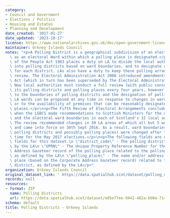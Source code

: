 ```yaml
---
category:
- Council and Government
- Elections / Politics
- Housing and Estates
- Planning and Development
date_created: '2017-01-27'
date_updated: '2023-10-17'
license: https://www.nationalarchives.gov.uk/doc/open-government-licence/version/3/
maintainer: Orkney Islands Council
notes: "<p>A Polling District is a geographical subdivision of an electoral area such\
  \ as an electoral Ward within which a polling place is designated.</p>\n<p>The Representation\
  \ of the People Act 1983 places a duty on LA to divide the local authority area\
  \ into polling districts based on ward boundaries, and to designate a polling place\
  \ for each district. LAs also have a duty to keep these polling arrangements under\
  \ review. The Electoral Administration Act 2006 introduced amendments to the 1983\
  \ Act (which in turn has been superseded by The Electoral Administration Act 2013).\
  \ Now local authorities must conduct a full review (with public consultation) of\
  \ its polling districts and polling places every four years, however adjustments\
  \ to the boundaries of polling districts and the designation of polling places within\
  \ LA wards can be proposed at any time in response to changes in ward boundaries\
  \ or to the availability of premises that can be reasonably designated as polling\
  \ places.</p>\n<p>The Fifth Review of Electoral Arrangements concluded in May 2016\
  \ when the LGBCS made recommendations to Scottish Ministers for the number of Councillors\
  \ and the electoral ward boundaries in each of Scotland's 32 local authorities.\
  \ The review recommended changes in 30 LA areas of which all but 5 were accepted\
  \ and came into force on 30th Sept 2016. As a result, ward boundaries (and therefore\
  \ polling districts and possibly polling places) were changed after this date in\
  \ time for the May 2017 elections.</p>\n<p>The following fields are now MANDATORY\
  \ fields for this dataset.\n \"district_code\" - The polling district code, as defined\
  \ by the LA\n \"UPRN\" - The Unique Property Reference Number for the Corporate\
  \ Address Gazeteer record of the polling place related to the polling district,\
  \ as defined by the LA\n \"polling_place\" - The name and/or address of the polling\
  \ place (based on the Corporate Address Gazeteer record) related to the polling\
  \ district, as defined by the LA</p>"
organization: Orkney Islands Council
original_dataset_link: ' https://data.spatialhub.scot/dataset/polling_districts-oi'
records: null
resources:
- format: ZIP
  name: Polling Districts
  url: https://data.spatialhub.scot/dataset/e85e77ee-9442-482a-bb0a-71469082ead7/resource/67be507f-db9b-403f-8f5f-ce3b9378d25e/download/orkney-polling-districts.zip
schema: default
title: Polling Districts - Orkney Islands
---
```

